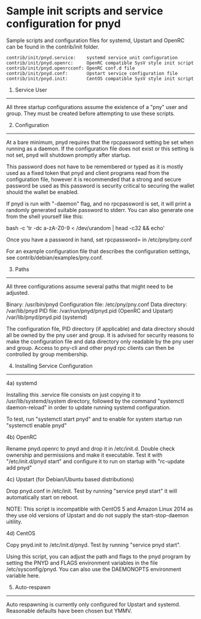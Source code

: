 Sample init scripts and service configuration for pnyd
==========================================================

Sample scripts and configuration files for systemd, Upstart and OpenRC
can be found in the contrib/init folder.

    contrib/init/pnyd.service:    systemd service unit configuration
    contrib/init/pnyd.openrc:     OpenRC compatible SysV style init script
    contrib/init/pnyd.openrcconf: OpenRC conf.d file
    contrib/init/pnyd.conf:       Upstart service configuration file
    contrib/init/pnyd.init:       CentOS compatible SysV style init script

1. Service User
---------------------------------

All three startup configurations assume the existence of a "pny" user
and group.  They must be created before attempting to use these scripts.

2. Configuration
---------------------------------

At a bare minimum, pnyd requires that the rpcpassword setting be set
when running as a daemon.  If the configuration file does not exist or this
setting is not set, pnyd will shutdown promptly after startup.

This password does not have to be remembered or typed as it is mostly used
as a fixed token that pnyd and client programs read from the configuration
file, however it is recommended that a strong and secure password be used
as this password is security critical to securing the wallet should the
wallet be enabled.

If pnyd is run with "-daemon" flag, and no rpcpassword is set, it will
print a randomly generated suitable password to stderr.  You can also
generate one from the shell yourself like this:

bash -c 'tr -dc a-zA-Z0-9 < /dev/urandom | head -c32 && echo'

Once you have a password in hand, set rpcpassword= in /etc/pny/pny.conf

For an example configuration file that describes the configuration settings,
see contrib/debian/examples/pny.conf.

3. Paths
---------------------------------

All three configurations assume several paths that might need to be adjusted.

Binary:              /usr/bin/pnyd
Configuration file:  /etc/pny/pny.conf
Data directory:      /var/lib/pnyd
PID file:            /var/run/pnyd/pnyd.pid (OpenRC and Upstart)
                     /var/lib/pnyd/pnyd.pid (systemd)

The configuration file, PID directory (if applicable) and data directory
should all be owned by the pny user and group.  It is advised for security
reasons to make the configuration file and data directory only readable by the
pny user and group.  Access to pny-cli and other pnyd rpc clients
can then be controlled by group membership.

4. Installing Service Configuration
-----------------------------------

4a) systemd

Installing this .service file consists on just copying it to
/usr/lib/systemd/system directory, followed by the command
"systemctl daemon-reload" in order to update running systemd configuration.

To test, run "systemctl start pnyd" and to enable for system startup run
"systemctl enable pnyd"

4b) OpenRC

Rename pnyd.openrc to pnyd and drop it in /etc/init.d.  Double
check ownership and permissions and make it executable.  Test it with
"/etc/init.d/pnyd start" and configure it to run on startup with
"rc-update add pnyd"

4c) Upstart (for Debian/Ubuntu based distributions)

Drop pnyd.conf in /etc/init.  Test by running "service pnyd start"
it will automatically start on reboot.

NOTE: This script is incompatible with CentOS 5 and Amazon Linux 2014 as they
use old versions of Upstart and do not supply the start-stop-daemon uitility.

4d) CentOS

Copy pnyd.init to /etc/init.d/pnyd. Test by running "service pnyd start".

Using this script, you can adjust the path and flags to the pnyd program by
setting the PNYD and FLAGS environment variables in the file
/etc/sysconfig/pnyd. You can also use the DAEMONOPTS environment variable here.

5. Auto-respawn
-----------------------------------

Auto respawning is currently only configured for Upstart and systemd.
Reasonable defaults have been chosen but YMMV.
